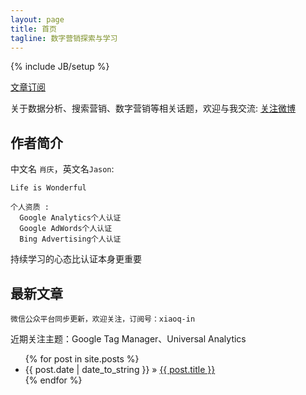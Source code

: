 ```yaml
---
layout: page
title: 首页
tagline: 数字营销探索与学习
---
```

{% include JB/setup %}

[文章订阅](/rss.xml)

关于数据分析、搜索营销、数字营销等相关话题，欢迎与我交流: [关注微博](http://weibo.com/1282922154)

## 作者简介

中文名 `肖庆`，英文名`Jason`:
    
    Life is Wonderful
    
    个人资质 :
      Google Analytics个人认证
      Google AdWords个人认证
      Bing Advertising个人认证

持续学习的心态比认证本身更重要
    
## 最新文章

    微信公众平台同步更新，欢迎关注，订阅号：xiaoq-in

近期关注主题：Google Tag Manager、Universal Analytics

<ul class="posts">
  {% for post in site.posts %}
    <li><span>{{ post.date | date_to_string }}</span> &raquo; <a href="{{ BASE_PATH }}{{ post.url }}">{{ post.title }}</a></li>
  {% endfor %}
</ul>
